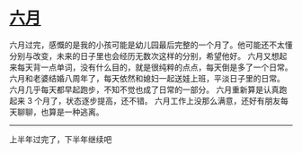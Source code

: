 # [六月](https://github.com/yihong0618/gitblog/issues/290)

六月过完，感慨的是我的小孩可能是幼儿园最后完整的一个月了。他可能还不太懂分别与改变，未来的日子里也会经历无数次这样的分别，希望他好。
六月又想起来每天背一点单词，没有什么目的，就是很纯粹的点点，每天倒是多了一个日常。
六月和老婆结婚八周年了，每天依然和媳妇一起送娃上班，平淡日子里的日常。
六月几乎每天都早起跑步，不知不觉也成了日常的一部分。
六月重新算是认真跑起来 3 个月了，状态逐步提高，还不错。
六月工作上没那么满意，还好有朋友每天聊聊，也算是一种逃离。

---

上半年过完了，下半年继续吧